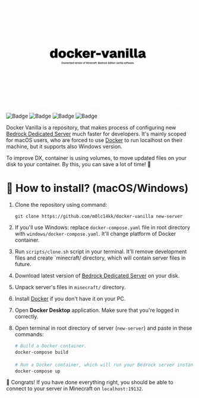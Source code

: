 ![Banner](/.github/assets/banner.png)

<p align="center">

![Badge](https://img.shields.io/badge/Software-BDS-%23ffaa00?style=for-the-badge)
![Badge](https://img.shields.io/badge/Tests-PASS-%2355ff55?style=for-the-badge)
![Badge](https://img.shields.io/badge/Using-Docker-%23ff55ff?style=for-the-badge)
![Badge](https://img.shields.io/badge/MC%20Versions-1.16.x%5E-%235555ff?style=for-the-badge)

</p>

Docker Vanilla is a repository, that makes process of configuring new [Bedrock Dedicated Server](https://www.minecraft.net/en-us/download/server/bedrock) much faster for developers. It's mainly scoped for macOS users, who are forced to use [Docker](https://www.docker.com/) to run localhost on their machine, but it supports also Windows version.

To improve DX, container is using volumes, to move updated files on your disk to your container. By this, you can save a lot of time! 🚀

# 🤔 How to install? (macOS/Windows)

1. Clone the repository using command:
    ```git
    git clone https://github.com/m0lc14kk/docker-vanilla new-server
    ```
2. If you'll use Windows: replace `docker-compose.yaml` file in root directory with `windows/docker-compose.yaml`. It'll change platform of Docker container.
3. Run `scripts/clone.sh` script in your terminal. It'll remove development files and create `minecraft/ directory, which will contain server files in future.
4. Download latest version of [Bedrock Dedicated Server](https://www.minecraft.net/en-us/download/server/bedrock) on your disk.
5. Unpack server's files in `minecraft/` directory.
6. Install [Docker](https://www.docker.com/) if you don't have it on your PC.
7. Open **Docker Desktop** application. Make sure that you're logged in correctly.
8. Open terminal in root directory of server (`new-server`) and paste in these commands:

    ```sh
    # Build a Docker container.
    docker-compose build

    # Run a Docker container, which will run your Bedrock server instance.
    docker-compose up
    ```

🎉 Congrats! If you have done everything right, you should be able to connect to your server in Minecraft on `localhost:19132`.
